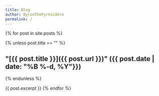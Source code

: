 ```yaml
---
title: Blog
author: ByronTheFyrnsidere
permalink: /
---
```


{% for post in site.posts %}

{% unless post.title == "" %}
## "[{{ post.title }}]({{ post.url }})" ({{ post.date | date: "%B %-d, %Y"}})
{% endunless %}

{{ post.excerpt }}
{% endfor %}
